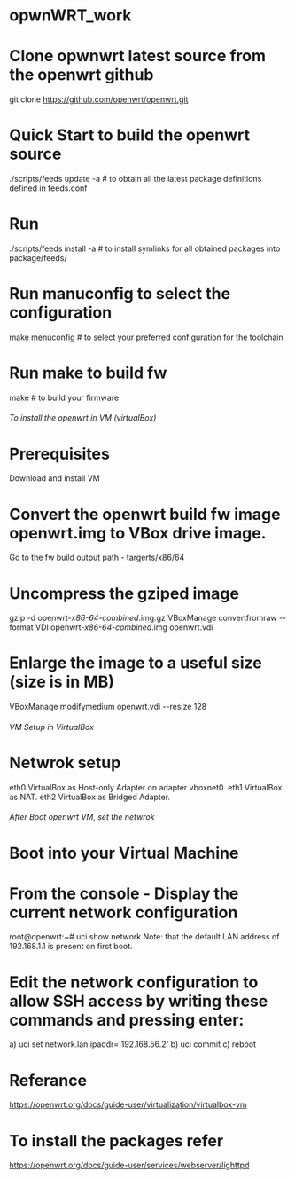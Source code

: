 # opwnWRT_work
# Clone opwnwrt latest source from the openwrt github
  git clone https://github.com/openwrt/openwrt.git

# Quick Start to build the openwrt source 
  ./scripts/feeds update -a  # to obtain all the latest package definitions defined in feeds.conf

# Run
  ./scripts/feeds install -a # to install symlinks for all obtained packages into package/feeds/

# Run manuconfig to select the configuration
  make menuconfig  # to select your preferred configuration for the toolchain

# Run make to build fw
  make    # to build your firmware

###### To install the openwrt in VM (virtualBox) ###### 

# Prerequisites
  Download and install VM

# Convert the openwrt build fw image openwrt.img to VBox drive image.
  Go to the fw build output path - targerts/x86/64

# Uncompress the gziped image
  gzip -d openwrt-*x86-64-combined*.img.gz
  VBoxManage convertfromraw --format VDI openwrt-*x86-64-combined*.img openwrt.vdi

# Enlarge the image to a useful size (size is in MB)
  VBoxManage modifymedium openwrt.vdi --resize 128

###### VM Setup in VirtualBox ######

# Netwrok setup 
  eth0 VirtualBox as Host-only Adapter on adapter vboxnet0.
  eth1 VirtualBox as NAT.
  eth2 VirtualBox as Bridged Adapter.

###### After Boot openwrt VM, set the netwrok ######

# Boot into your Virtual Machine
# From the console - Display the current network configuration
  root@openwrt:~# uci show network
  Note: that the default LAN address of 192.168.1.1 is present on first boot.

# Edit the network configuration to allow SSH access by writing these commands and pressing enter:
  a) uci set network.lan.ipaddr='192.168.56.2' 
  b) uci commit
  c) reboot

# Referance
  https://openwrt.org/docs/guide-user/virtualization/virtualbox-vm
   
# To install the packages refer
  https://openwrt.org/docs/guide-user/services/webserver/lighttpd
  
